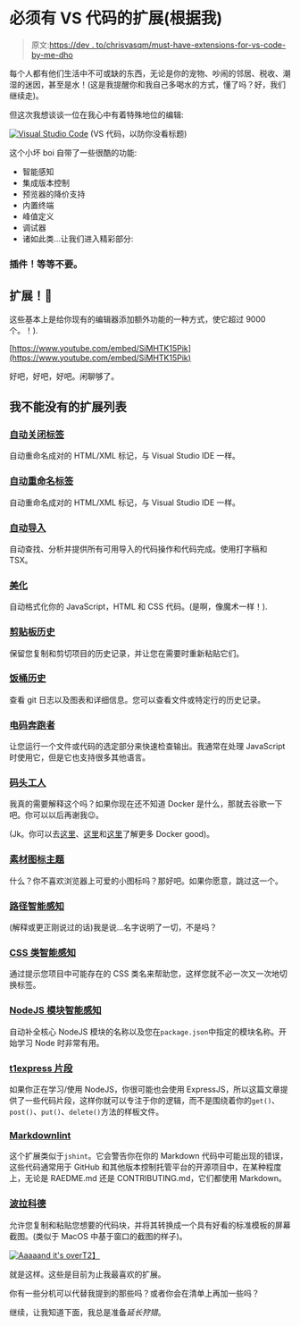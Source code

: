 # 必须有 VS 代码的扩展(根据我)

> 原文:[https://dev . to/chrisvasqm/must-have-extensions-for-vs-code-by-me-dho](https://dev.to/chrisvasqm/must-have-extensions-for-vs-code-according-to-me-dho)

每个人都有他们生活中不可或缺的东西，无论是你的宠物、吵闹的邻居、税收、潮湿的迷因，甚至是水！(这是我提醒你和我自己多喝水的方式，懂了吗？好，我们继续走)。

但这次我想谈谈一位在我心中有着特殊地位的编辑:

[![Visual Studio Code](../Images/ce78a77094d3a52b375e969a18b4d670.png)](https://res.cloudinary.com/practicaldev/image/fetch/s--ejyRyCFE--/c_limit%2Cf_auto%2Cfl_progressive%2Cq_auto%2Cw_880/https://cdn.dribbble.com/users/698/screenshots/3168520/vs-code-icon.png) 
(VS 代码，以防你没看标题)

这个小坏 boi 自带了一些很酷的功能:

*   智能感知
*   集成版本控制
*   预览器的降价支持
*   内置终端
*   峰值定义
*   调试器
*   诸如此类...让我们进入精彩部分:

### [](#plugins-wait-no)插件！等等不要。

## [](#extensions)扩展！👏

这些基本上是给你现有的编辑器添加额外功能的一种方式，使它超过 9000 个。！).

[https://www.youtube.com/embed/SiMHTK15Pik](https://www.youtube.com/embed/SiMHTK15Pik)

好吧，好吧，好吧。闲聊够了。

## [](#list-of-extensions-i-cant-live-without)我不能没有的扩展列表

### [](#auto-close-tag)[自动关闭标签](https://marketplace.visualstudio.com/items?itemName=formulahendry.auto-close-tag)

自动重命名成对的 HTML/XML 标记，与 Visual Studio IDE 一样。

### [](#auto-rename-tag)[自动重命名标签](https://marketplace.visualstudio.com/items?itemName=formulahendry.auto-rename-tag)

自动重命名成对的 HTML/XML 标记，与 Visual Studio IDE 一样。

### [](#auto-import)[自动导入](https://marketplace.visualstudio.com/items?itemName=steoates.autoimport)

自动查找、分析并提供所有可用导入的代码操作和代码完成。使用打字稿和 TSX。

### [](#beautify)[美化](https://marketplace.visualstudio.com/items?itemName=HookyQR.beautify)

自动格式化你的 JavaScript，HTML 和 CSS 代码。(是啊，像魔术一样！).

### [](#clipboard-history)[剪贴板历史](https://marketplace.visualstudio.com/items?itemName=Anjali.clipboard-history)

保留您复制和剪切项目的历史记录，并让您在需要时重新粘贴它们。

### [](#git-history)[饭桶历史](https://marketplace.visualstudio.com/items?itemName=donjayamanne.githistory)

查看 git 日志以及图表和详细信息。您可以查看文件或特定行的历史记录。

### [](#code-runner)[电码奔跑者](https://marketplace.visualstudio.com/items?itemName=formulahendry.code-runner)

让您运行一个文件或代码的选定部分来快速检查输出。我通常在处理 JavaScript 时使用它，但是它也支持很多其他语言。

### [](#docker)[码头工人](https://marketplace.visualstudio.com/items?itemName=PeterJausovec.vscode-docker)

我真的需要解释这个吗？如果你现在还不知道 Docker 是什么，那就去谷歌一下吧。你可以以后再谢我😉。

(Jk。你可以去[这里](https://docs.docker.com/get-started/)、[这里](https://www.youtube.com/watch?v=YFl2mCHdv24)和[这里](https://medium.freecodecamp.org/a-beginner-friendly-introduction-to-containers-vms-and-docker-79a9e3e119b)了解更多 Docker good)。

### [](#material-icon-theme)[素材图标主题](https://marketplace.visualstudio.com/items?itemName=PKief.material-icon-theme)

什么？你不喜欢浏览器上可爱的小图标吗？那好吧。如果你愿意，跳过这一个。

### [](#path-intellisense)[路径智能感知](https://marketplace.visualstudio.com/items?itemName=christian-kohler.path-intellisense)

(解释或更正刚说过的话)我是说...名字说明了一切，不是吗？

### [](#css-classes-intellisense)[CSS 类智能感知](https://marketplace.visualstudio.com/items?itemName=Zignd.html-css-class-completion)

通过提示您项目中可能存在的 CSS 类名来帮助您，这样您就不必一次又一次地切换标签。

### [](#nodejs-modules-intellisense)[NodeJS 模块智能感知](https://marketplace.visualstudio.com/items?itemName=leizongmin.node-module-intellisense)

自动补全核心 NodeJS 模块的名称以及您在`package.json`中指定的模块名称。开始学习 Node 时非常有用。

### [t1](#expresssnippet)[express 片段](https://marketplace.visualstudio.com/items?itemName=vladmrnv.expresssnippet)

如果你正在学习/使用 NodeJS，你很可能也会使用 ExpressJS，所以这篇文章提供了一些代码片段，这样你就可以专注于你的逻辑，而不是围绕着你的`get()`、`post()`、`put()`、`delete()`方法的样板文件。

### [](#markdownlint)[Markdownlint](https://marketplace.visualstudio.com/items?itemName=DavidAnson.vscode-markdownlint)

这个扩展类似于`jshint`。它会警告你在你的 Markdown 代码中可能出现的错误，这些代码通常用于 GitHub 和其他版本控制托管平台的开源项目中，在某种程度上，无论是 RAEDME.md 还是 CONTRIBUTING.md，它们都使用 Markdown。

### [](#polacode)[波拉科德](https://marketplace.visualstudio.com/items?itemName=pnp.polacode)

允许您复制和粘贴您想要的代码块，并将其转换成一个具有好看的标准模板的屏幕截图。(类似于 MacOS 中基于窗口的截图的样子)。

[![Aaaaand it's over](../Images/90068eda6580312ed3fd932170be5444.png)T2】](https://res.cloudinary.com/practicaldev/image/fetch/s--4azzgFcq--/c_limit%2Cf_auto%2Cfl_progressive%2Cq_auto%2Cw_880/https://memegenerator.net/img/instances/500x/80947782/aaaaand-its-over.jpg)

就是这样。这些是目前为止我最喜欢的扩展。

你有一些分机可以代替我提到的那些吗？或者你会在清单上再加一些吗？

继续，让我知道下面，我总是准备*延长狩猎*。